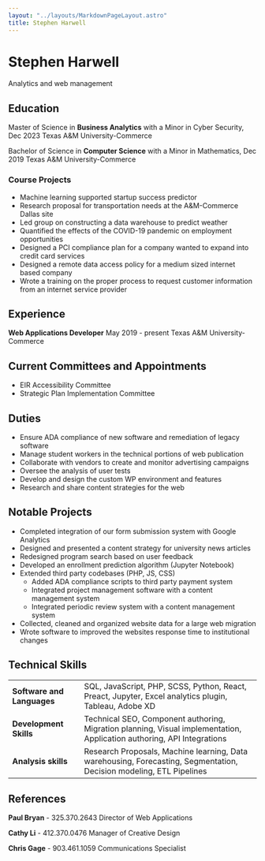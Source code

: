 ```yaml
---
layout: "../layouts/MarkdownPageLayout.astro"
title: Stephen Harwell
---
```


# Stephen Harwell
Analytics and web management

## Education

Master of Science in **Business Analytics** with a Minor in Cyber Security, Dec 2023
Texas A&M University-Commerce

Bachelor of Science in **Computer Science** with a Minor in Mathematics, Dec 2019
Texas A&M University-Commerce

### Course Projects

- Machine learning supported startup success predictor
- Research proposal for transportation needs at the A&M-Commerce Dallas site
- Led group on constructing a data warehouse to predict weather
- Quantified the effects of the COVID-19 pandemic on employment opportunities
- Designed a PCI compliance plan for a company wanted to expand into credit card services
- Designed a remote data access policy for a medium sized internet based company
- Wrote a training on the proper process to request customer information from an internet service provider
## Experience
**Web Applications Developer** May 2019 - present
Texas A&M University-Commerce

## Current Committees and Appointments
- EIR Accessibility Committee
- Strategic Plan Implementation Committee

## Duties
- Ensure ADA compliance of new software and remediation of legacy software
- Manage student workers in the technical portions of web publication
- Collaborate with vendors to create and monitor advertising campaigns
- Oversee the analysis of user tests
- Develop and design the custom WP environment and features
- Research and share content strategies for the web

## Notable Projects

- Completed integration of our form submission system with Google Analytics
- Designed and presented a content strategy for university news articles
- Redesigned program search based on user feedback
- Developed an enrollment prediction algorithm (Jupyter Notebook)
- Extended third party codebases (PHP, JS, CSS)
	- Added ADA compliance scripts to third party payment system
	- Integrated project management software with a content management system
	- Integrated periodic review system with a content management system
- Collected, cleaned and organized website data for a large web migration
- Wrote software to improved the websites response time to institutional changes

## Technical Skills
| | |
|---|---|
|**Software and Languages**|SQL, JavaScript, PHP, SCSS, Python, React, Preact, Jupyter, Excel analytics plugin, Tableau, Adobe XD|
|**Development Skills**|Technical SEO, Component authoring, Migration planning, Visual implementation, Application authoring, API Integrations|
|**Analysis skills**|Research Proposals, Machine learning, Data warehousing, Forecasting, Segmentation, Decision modeling, ETL Pipelines|

## References

**Paul Bryan** - 325.370.2643
Director of Web Applications

**Cathy Li** - 412.370.0476
Manager of Creative Design

**Chris Gage** - 903.461.1059
Communications Specialist